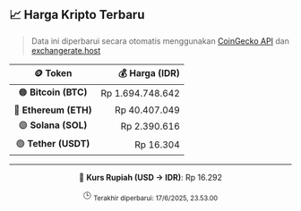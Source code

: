 

<!-- HARGA_KRIPTO -->
## 📈 Harga Kripto Terbaru

> Data ini diperbarui secara otomatis menggunakan [CoinGecko API](https://www.coingecko.com/) dan [exchangerate.host](https://exchangerate.host/)

<div align="center">

| 🪙 Token | 💰 Harga (IDR) |
|:------:|---------------:|
| 🟠 **Bitcoin (BTC)**   | Rp 1.694.748.642 |
| 🔵 **Ethereum (ETH)**  | Rp 40.407.049 |
| 🟣 **Solana (SOL)**    | Rp 2.390.616 |
| 🟢 **Tether (USDT)**   | Rp 16.304 |

---

💱 **Kurs Rupiah (USD → IDR)**: Rp 16.292

🕒 <sub>Terakhir diperbarui: 17/6/2025, 23.53.00</sub>

</div>
<!-- /HARGA_KRIPTO -->